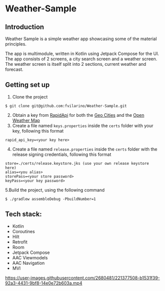 # Weather-Sample

## Introduction
Weather Sample is a simple weather app showcasing some of the material principles.

The app is multimodule, written in Kotlin using Jetpack Compose for the UI. The app consists of 2 screens, a city search screen and a weather screen. The weather screen is itself split into 2 sections, current weather and forecast.

## Getting set up
1. Clone the project
```
$ git clone git@github.com:fvilarino/Weather-Sample.git
```
2. Obtain a key from [RapidApi](https://rapidapi.com/) for both the [Geo Cities](https://rapidapi.com/wirefreethought/api/geodb-cities) and the [Open Weather Map](https://rapidapi.com/community/api/open-weather-map)
3. Create a file named `keys.properties` inside the `certs` folder with your key, following this format


```
rapid_api_key=<your key here>
```
4. Create a file named `release.properties` inside the `certs` folder with the release signing credentials, following this format
```
store=./certs/release.keystore.jks (use your own release keystore here)
alias=<you alias>
storePass=<your store password>
keyPass=<your key password>
```
5.Build the project, using the following command
```
$ ./gradlew assembleDebug -PbuildNumber=1
```

## Tech stack:

* Kotlin
* Coroutines
* Hilt
* Retrofit
* Room
* Jetpack Compose
* AAC Viewmodels
* AAC Navigation
* MVI

https://user-images.githubusercontent.com/2680481/221377508-b1531f39-92a3-4431-9bf8-14e0e72b603a.mp4

